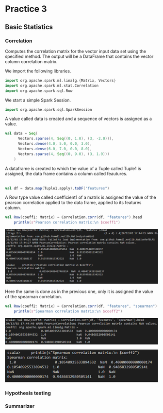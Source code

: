 # Practice 3

## Basic Statistics

### Correlation

Computes the correlation matrix for the vector input data set using the specified method. The output will be a DataFrame that contains the vector column correlation matrix.

We import the following libraries.

```scala
import org.apache.spark.ml.linalg.{Matrix, Vectors}
import org.apache.spark.ml.stat.Correlation
import org.apache.spark.sql.Row
```

We start a simple Spark Session.

```scala
import org.apache.spark.sql.SparkSession
```

A value called data is created and a sequence of vectors is assigned as a value.

```scala
val data = Seq(
      Vectors.sparse(4, Seq((0, 1.0), (3, -2.0))),
      Vectors.dense(4.0, 5.0, 0.0, 3.0),
      Vectors.dense(6.0, 7.0, 0.0, 8.0),
      Vectors.sparse(4, Seq((0, 9.0), (3, 1.0)))
    )
```

A dataframe is created to which the value of a Tuple called Tuple1 is assigned, the data frame contains a column called feautures.

```scala

val df = data.map(Tuple1.apply).toDF("features")

```

A Row type value called coefficient1 of a matrix is ​​assigned the value of the pearson correlation applied to the data frame, applied to its features column.

```scala
val Row(coeff1: Matrix) = Correlation.corr(df, "features").head
    println(s"Pearson correlation matrix:\n $coeff1")

```

![ScreenShot](https://github.com/SalmaFabel/IMG/blob/main/Correlation1.PNG)

Here the same is done as in the previous one, only it is assigned the value of the spearman correlation.

```scala
val Row(coeff2: Matrix) = Correlation.corr(df, "features", "spearman").head
    println(s"Spearman correlation matrix:\n $coeff2")

```

![ScreenShot](https://github.com/SalmaFabel/IMG/blob/main/Correlation2.PNG)

![ScreenShot](https://github.com/SalmaFabel/IMG/blob/main/Correlation3.PNG)


### Hypothesis testing




### Summarizer


